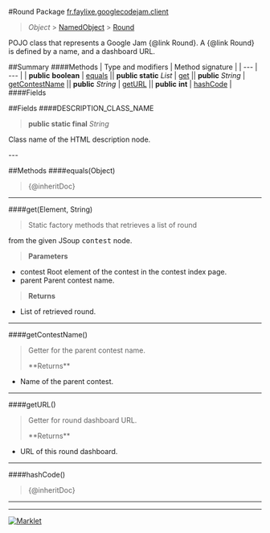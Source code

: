 #Round
Package [fr.faylixe.googlecodejam.client](README.md)<br>

> *Object* > [NamedObject](common/NamedObject.md) > [Round](Round.md)

<p>POJO class that represents a Google Jam {@link Round}.
 A {@link Round} is defined by a name, and a dashboard
 URL.</p>

##Summary
####Methods
| Type and modifiers | Method signature |
| --- | --- |
| **public** **boolean** | [equals](#equalsobject) || **public static** *List* | [get](#getelement-string) || **public** *String* | [getContestName](#getcontestname) || **public** *String* | [getURL](#geturl) || **public** **int** | [hashCode](#hashcode) |
####Fields

##Fields
####DESCRIPTION_CLASS_NAME
> **public static final** *String*
<p>Class name of the HTML description node.</p>
---


##Methods
####equals(Object)
> {@inheritDoc}

---

####get(Element, String)
> <p>Static factory methods that retrieves a list of round
 from the given JSoup <tt>contest</tt> node.</p>
> **Parameters**
* contest Root element of the contest in the contest index page.
* parent Parent contest name.

> **Returns**
* List of retrieved round.


---

####getContestName()
> <p>Getter for the parent contest name.</p>
> **Returns**
* Name of the parent contest.


---

####getURL()
> <p>Getter for round dashboard URL.</p>
> **Returns**
* URL of this round dashboard.


---

####hashCode()
> {@inheritDoc}

---

---

[![Marklet](https://img.shields.io/badge/Generated%20by-Marklet-green.svg)](https://github.com/Faylixe/marklet)